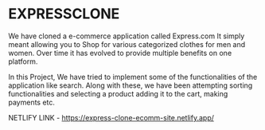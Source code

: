 # EXPRESSCLONE


We have cloned a e-commerce application called Express.com It simply meant allowing you to Shop for various categorized clothes for men and women. Over time it has evolved to provide multiple benefits on one platform.

In this Project, We have tried to implement some of the functionalities of the application like search. Along with these, we have been attempting sorting functionalities and selecting a product adding it to the cart, making payments  etc.

NETLIFY LINK - https://express-clone-ecomm-site.netlify.app/

